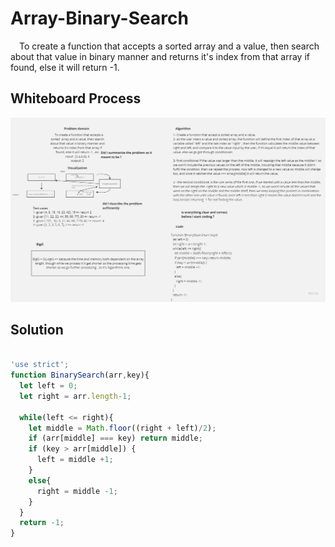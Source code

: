 # Array-Binary-Search

 To create a function that accepts a sorted  array and a value, then search about that value in binary manner and returns it's index from that array if found, else it will return -1.

## Whiteboard Process

![WhiteBoard Image of the solution](./assets/ArrayBinarySearch.jpg)

## Solution

``` javascript

'use strict';
function BinarySearch(arr,key){
  let left = 0;
  let right = arr.length-1;

  while(left <= right){
    let middle = Math.floor((right + left)/2);
    if (arr[middle] === key) return middle;
    if (key > arr[middle]) {
      left = middle +1;
    }
    else{
      right = middle -1;
    }
  }
  return -1;
}
```
